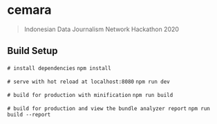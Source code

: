 # cemara

>Indonesian Data Journalism Network Hackathon 2020


## Build Setup
`# install dependencies`
`npm install`

`# serve with hot reload at localhost:8080`
`npm run dev`

`# build for production with minification`
`npm run build`

`# build for production and view the bundle analyzer report`
`npm run build --report`
